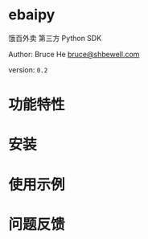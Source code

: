 # ebaipy

饿百外卖 第三方 Python SDK


Author: Bruce He <bruce@shbewell.com>

version: `0.2`

# 功能特性


# 安装


# 使用示例


# 问题反馈

